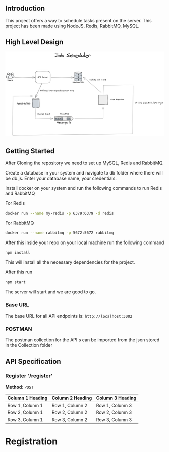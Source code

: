 ## Introduction

This project offers a way to schedule tasks present on the server. This project has been made using NodeJS, Redis, RabbitMQ, MySQL.


## High Level Design

![Logo](images/Job-Scheduler.png)

## Getting Started

After Cloning the repository we need to set up MySQL, Redis and RabbitMQ.

Create a database in your system and navigate to db folder where there will be db.js. Enter your database name, your credentials.

Install docker on your system and run the following commands to run Redis and RabbitMQ

For Redis

```bash
docker run --name my-redis -p 6379:6379 -d redis
```

For RabbitMQ

```bash
docker run --name rabbitmq -p 5672:5672 rabbitmq
```

After this inside your repo on your local machine run the following command

```bash
npm install
```
This will install all the necessary dependencies for the project.

After this run

```bash
npm start
```
The server will start and we are good to go.

### Base URL

The base URL for all API endpoints is: `http://localhost:3002`

### POSTMAN

The postman collection for the API's can be imported from the json stored in the Collection folder

## API Specification

### Register '/register'

**Method**: `POST`

| Column 1 Heading | Column 2 Heading | Column 3 Heading |
|------------------|------------------|------------------|
| Row 1, Column 1  | Row 1, Column 2  | Row 1, Column 3  |
| Row 2, Column 1  | Row 2, Column 2  | Row 2, Column 3  |
| Row 3, Column 1  | Row 3, Column 2  | Row 3, Column 3  |


# Registration
